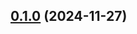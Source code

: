 

<a name="0.1.0"></a>
## [0.1.0](https://www.github.com/xklibursolutions/shield/releases/tag/v0.1.0) (2024-11-27)

